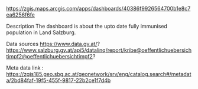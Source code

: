https://zgis.maps.arcgis.com/apps/dashboards/40386f9926564700b1e8c7ea6256f6fe

Description
The dashboard is about the upto date fully immunised population in Land Salzburg.

Data sources
https://www.data.gv.at/?
https://www.salzburg.gv.at/api5/datalinq/report/kribe@oeffentlichuebersichtimpf2@oeffentlichuebersichtimpf2?  

Meta data link : https://zgis185.geo.sbg.ac.at/geonetwork/srv/eng/catalog.search#/metadata/2bd84faf-19f5-455f-9817-22b2ce1f7d4b


